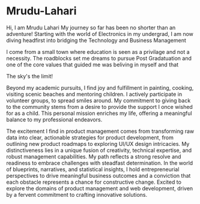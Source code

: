 # Mrudu-Lahari

Hi, I am Mrudu Lahari
My journey so far has been no shorter than an adventure! Starting with the world of Electronics in my undergrad, I am now diving headfirst into bridging the Technology and Business Management

I come from a small town where education is seen as a privilage and not a necessity. The roadblocks set me dreams to pursue Post Gradatuation and one of the core values that guided me was beliving in myself and that

The sky's the limit!

Beyond my academic pursuits, I find joy and fulfillment in painting, cooking, visiting scenic beaches and mentoring children. I actively participate in volunteer groups, to spread smiles around. My commitment to giving back to the community stems from a desire to provide the support I once wished for as a child. This personal mission enriches my life, offering a meaningful balance to my professional endeavors.


The excitement I find in product management comes from transforming raw data into clear, actionable strategies for product development, from outlining new product roadmaps to exploring UI/UX design intricacies. My distinctiveness lies in a unique fusion of creativity, technical expertise, and robust management capabilities. My path reflects a strong resolve and readiness to embrace challenges with steadfast determination. In the world of blueprints, narratives, and statistical insights, I hold entrepreneurial perspectives to drive meaningful business outcomes and a conviction that each obstacle represents a chance for constructive change. Excited to explore the domains of product management and web development, driven by a fervent commitment to crafting innovative solutions.

